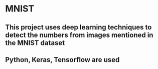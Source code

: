 # MNIST

## This project uses deep learning techniques to detect the numbers from images mentioned in the MNIST dataset

## Python, Keras, Tensorflow are used
